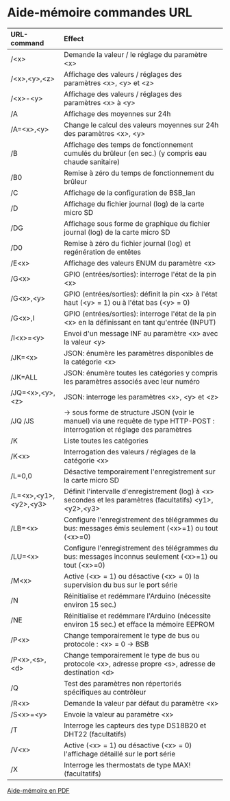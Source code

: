 # Aide-mémoire commandes URL #

| URL-command           | Effect                                                                   					|
|:----------------------|:--------------------------------------------------------------------------------------------------------------|
|  /\<x\>               | Demande la valeur / le réglage du paramètre \<x\>   									|
|  /\<x\>,\<y\>,\<z\>   | Affichage des valeurs / réglages des paramètres \<x\>, \<y\> et \<z\>   							|
|  /\<x\>-\<y\>         | Affichage des valeurs / réglages des paramètres \<x\> à \<y\>  								|
|  /A                   | Affichage des moyennes sur 24h											|
|  /A=\<x\>,\<y\>       | Change le calcul des valeurs moyennes sur 24h des paramètres \<x\>, \<y\>  						|
|  /B                   | Affichage des temps de fonctionnement cumulés du brûleur (en sec.) (y compris eau chaude sanitaire)  						|
|  /B0                  | Remise à zéro du temps de fonctionnement du brûleur 										|
|  /C                   | Affichage de la configuration de BSB_lan  										|
|  /D                   | Affichage du fichier journal (log) de la carte micro SD  									|
|  /DG                  | Affichage sous forme de graphique du fichier journal (log) de la carte micro SD  								|
|  /D0                  | Remise à zéro du fichier journal (log) et regénération de entêtes  										|
|  /E\<x\>              | Affichage des valeurs ENUM du paramètre \<x\>  									|
|  /G\<x\>              | GPIO (entrées/sorties): interroge l'état de la pin \<x\>  											|
|  /G\<x\>,\<y\>        | GPIO (entrées/sorties): définit la pin \<x\> à l'état haut (\<y\> = 1) ou à l'état bas (\<y\> = 0)  							|
|  /G\<x\>,I            | GPIO (entrées/sorties): interroge l'état de la pin \<x\> en la définissant en tant qu'entrée (INPUT)  								|
|  /I\<x\>=\<y\>        | Envoi d'un message INF au paramètre \<x\> avec la valeur \<y\>  							|
|  /JK=\<x\>        	| JSON: énumère les paramètres disponibles de la catégorie \<x\>  								|
|  /JK=ALL        	| JSON: énumère toutes les catégories y compris les paramètres associés avec leur numéro   						|
|  /JQ=\<x\>,\<y\>,\<z\>| JSON: interroge les paramètres \<x\>, \<y\> et \<z\>  								|
|  /JQ  /JS  		| → sous forme de structure JSON (voir le manuel) via une requête de type HTTP-POST : interrogation et réglage des paramètres  				|
|  /K                   | Liste toutes les catégories  												|
|  /K\<x\>              | Interrogation des valeurs / réglages de la catégorie \<x\>  								|
|  /L=0,0               | Désactive temporairement l'enregistrement sur la carte micro SD  								|
|  /L=\<x\>,\<y1\>,\<y2\>,\<y3\>       | Définit l'intervalle d'enregistrement (log) à \<x\> secondes et les paramètres (facultatifs) \<y1\>,\<y2\>,\<y3\>  	|
|  /LB=\<x\>            | Configure l'enregistrement des télégrammes du bus: messages émis seulement (\<x\>=1) ou tout (\<x\>=0)  				|
|  /LU=\<x\>            | Configure l'enregistrement des télégrammes du bus: messages inconnus seulement (\<x\>=1) ou tout (\<x\>=0)  					|
|  /M\<x\>              | Active (\<x\> = 1) ou désactive (\<x\> = 0) la supervision du bus sur le port série  						|
|  /N                   | Réinitialise et redémmare l'Arduino (nécessite environ 15 sec.)  								|
|  /NE                  | Réinitialise et redémmare l'Arduino (nécessite environ 15 sec.) et efface la mémoire EEPROM 						|
|  /P\<x\>              | Change temporairement le type de bus ou protocole : \<x\> = 0 → BSB | 1 → LPB | 2 → PPS  				|
|  /P\<x\>,\<s\>,\<d\>  | Change temporairement le type de bus ou protocole \<x\>, adresse propre \<s\>, adresse de destination \<d\>  				|
|  /Q                   | Test des paramètres non répertoriés spécifiques au contrôleur  								|
|  /R\<x\>              | Demande la valeur par défaut du paramètre \<x\>  									|
|  /S\<x\>=\<y\>        | Envoie la valeur <y> au paramètre \<x\>  										|
|  /T                   | Interroge les capteurs des type DS18B20 et DHT22 (facultatifs)  										|
|  /V\<x\>              | Active (\<x\> = 1) ou désactive (\<x\> = 0) l'affichage détaillé sur le port série  						|
|  /X                   | Interroge les thermostats de type MAX! (facultatifs)   										|


[Aide-mémoire en PDF](https://github.com/1coderookie/BSB-LPB-LAN/blob/master/commandref/Cheatsheet_URL-commands_FR.pdf)



